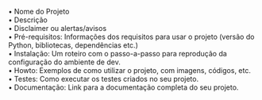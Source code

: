 •	Nome do Projeto  
•	Descrição  
•	Disclaimer ou alertas/avisos  
•	Pré-requisitos: Informações dos requisitos para usar o projeto (versão do Python, bibliotecas, dependências etc.)  
•	Instalação: Um roteiro com o passo-a-passo para reprodução da configuração do ambiente de dev.  
•	Howto: Exemplos de como utilizar o projeto, com imagens, códigos, etc.  
•	Testes: Como executar os testes criados no seu projeto.  
•	Documentação: Link para a documentação completa do seu projeto.  
